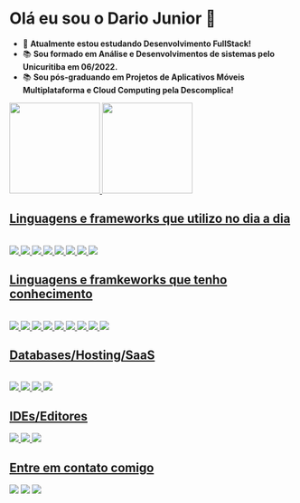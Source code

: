 <h1> Olá eu sou o Dario Junior 👋 </h1>

- 🔭 <strong>Atualmente estou estudando Desenvolvimento FullStack!</strong>
- 📚 <strong>Sou formado em Análise e Desenvolvimentos de sistemas pelo Unicuritiba em 06/2022.</strong>
- 📚 <strong>Sou pós-graduando em Projetos de Aplicativos Móveis Multiplataforma e Cloud Computing pela Descomplica!</strong>

<div>
  <a href="https://github.com/DarioRJunior">
  <img height="160em" src="https://github-readme-stats.vercel.app/api?username=DarioRJunior&show_icons=true&hide=issues&theme=dracula&include_all_commits=true&count_private=true"/>
  <img height="160em" src="https://github-readme-stats.vercel.app/api/top-langs/?username=DarioRJunior&layout=compact&langs_count=7&theme=dracula"/>
</div>
  
  ## Linguagens e frameworks que utilizo no dia a dia <br>
  <div style="display: inline_block"><br>
    <img src="https://img.shields.io/badge/html5-%23E34F26.svg?style=for-the-badge&logo=html5&logoColor=white">
    <img src="https://img.shields.io/badge/css3-%231572B6.svg?style=for-the-badge&logo=css3&logoColor=white">
    <img src="https://img.shields.io/badge/javascript-%23323330.svg?style=for-the-badge&logo=javascript&logoColor=%23F7DF1E">
    <img src="https://img.shields.io/badge/typescript-%23007ACC.svg?style=for-the-badge&logo=typescript&logoColor=white">
    <img src="https://img.shields.io/badge/figma-%23F24E1E.svg?style=for-the-badge&logo=figma&logoColor=white">
    <img src="https://img.shields.io/badge/php-%23777BB4.svg?style=for-the-badge&logo=php&logoColor=white">
    <img src="https://img.shields.io/badge/Insomnia-black?style=for-the-badge&logo=insomnia&logoColor=5849BE">
    <img src="https://img.shields.io/badge/laravel-%23FF2D20.svg?style=for-the-badge&logo=laravel&logoColor=white">
    
  </div>
  
  ## Linguagens e framkeworks que tenho conhecimento <br>
  <div style="display: inline_block"><br>
   <img src="https://img.shields.io/badge/java-%23ED8B00.svg?style=for-the-badge&logo=java&logoColor=white">
   <img src="https://img.shields.io/badge/python-3670A0?style=for-the-badge&logo=python&logoColor=ffdd54">
   <img src="https://img.shields.io/badge/c%23-%23239120.svg?style=for-the-badge&logo=c-sharp&logoColor=white">
   <img src="https://img.shields.io/badge/tailwindcss-%2338B2AC.svg?style=for-the-badge&logo=tailwind-css&logoColor=white">
   <img src="https://img.shields.io/badge/styled--components-DB7093?style=for-the-badge&logo=styled-components&logoColor=white">
   <img src="https://img.shields.io/badge/yarn-%232C8EBB.svg?style=for-the-badge&logo=yarn&logoColor=white">
   <img src="https://img.shields.io/badge/Next-black?style=for-the-badge&logo=next.js&logoColor=white">
   <img src="https://img.shields.io/badge/react-%2320232a.svg?style=for-the-badge&logo=react&logoColor=%2361DAFB">
   <img src="https://img.shields.io/badge/react_native-%2320232a.svg?style=for-the-badge&logo=react&logoColor=%2361DAFB">
  </div>
  
  ## Databases/Hosting/SaaS <br>
  <div style="display: inline_block"><br>
    <img src="https://img.shields.io/badge/mysql-%2300f.svg?style=for-the-badge&logo=mysql&logoColor=white">
    <img src="https://img.shields.io/badge/MariaDB-003545?style=for-the-badge&logo=mariadb&logoColor=white">
    <img src="https://img.shields.io/badge/netlify-%23000000.svg?style=for-the-badge&logo=netlify&logoColor=#00C7B7">
    <img src ="https://img.shields.io/badge/vercel-%23000000.svg?style=for-the-badge&logo=vercel&logoColor=white">
  </div>
    
  ## IDEs/Editores
  <div>
    <img src="https://img.shields.io/badge/Visual%20Studio%20Code-0078d7.svg?style=for-the-badge&logo=visual-studio-code&logoColor=white">
    <img src="https://img.shields.io/badge/jupyter-%23FA0F00.svg?style=for-the-badge&logo=jupyter&logoColor=white">
    <img src="https://img.shields.io/badge/Android%20Studio-3DDC84.svg?style=for-the-badge&logo=android-studio&logoColor=white">
  </div>
  
  ## Entre em contato comigo <br>
  <div> 
  <a href="https://www.instagram.com/dario.code/" target="_blank"><img src="https://img.shields.io/badge/-Instagram-%23E4405F?style=for-the-badge&logo=instagram&logoColor=white" target="_blank"></a>
  <a href = "mailto:dariojr.code@gmail.com"><img src="https://img.shields.io/badge/-Gmail-%23333?style=for-the-badge&logo=gmail&logoColor=white" target="_blank"></a>
  <a href="https://www.linkedin.com/in/dariocode/" target="_blank"><img src="https://img.shields.io/badge/-LinkedIn-%230077B5?style=for-the-badge&logo=linkedin&logoColor=white" target="_blank"></a> 
</div>
